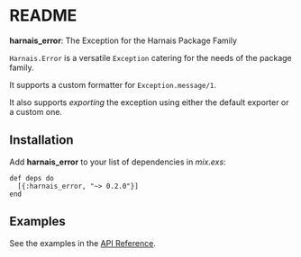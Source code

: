 # README

**harnais\_error**: The Exception for the Harnais Package Family

`Harnais.Error` is a versatile `Exception` catering for the needs of the package family.

It supports a custom formatter for `Exception.message/1`.

It also supports *exporting* the exception using either the default
exporter or a custom one.

## Installation

Add **harnais\_error** to your list of dependencies in *mix.exs*:

    def deps do
      [{:harnais_error, "~> 0.2.0"}]
    end

## Examples

See the examples in the [API Reference](https://hexdocs.pm/harnais_error/api-reference.html).
